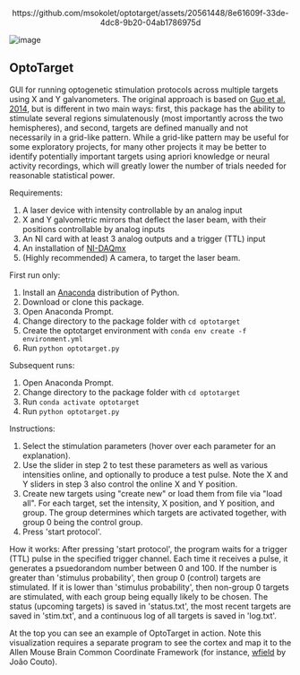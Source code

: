 <p align="center">https://github.com/msokolet/optotarget/assets/20561448/8e61609f-33de-4dc8-9b20-04ab1786975d</p>

![image](https://github.com/msokolet/optotarget/assets/20561448/f98b131d-480d-4fd5-9fe6-1b1df18e5104)

## OptoTarget

GUI for running optogenetic stimulation protocols across multiple targets using X and Y galvanometers. The original approach is based on [Guo et al. 2014](https://pubmed.ncbi.nlm.nih.gov/24361077/), but is different in two main ways: first, this package has the ability to stimulate several regions simulatenously (most importantly across the two hemispheres), and second, targets are defined manually and not necessarily in a grid-like pattern. While a grid-like pattern may be useful for some exploratory projects, for many other projects it may be better to identify potentially important targets using apriori knowledge or neural activity recordings, which will greatly lower the number of trials needed for reasonable statistical power.

Requirements:
1. A laser device with intensity controllable by an analog input
2. X and Y galvometric mirrors that deflect the laser beam, with their positions controllable by analog inputs
3. An NI card with at least 3 analog outputs and a trigger (TTL) input
4. An installation of [NI-DAQmx](https://www.ni.com/en/support/downloads/drivers/download.ni-daq-mx.html)
5. (Highly recommended) A camera, to target the laser beam.

First run only:
1. Install an [Anaconda](https://www.anaconda.com/download/) distribution of Python.
2. Download or clone this package.
3. Open Anaconda Prompt.
4. Change directory to the package folder with `cd optotarget`
5. Create the optotarget environment with `conda env create -f environment.yml`
6. Run `python optotarget.py`

Subsequent runs:
1. Open Anaconda Prompt.
2. Change directory to the package folder with `cd optotarget`
3. Run `conda activate optotarget`
4. Run `python optotarget.py`

Instructions:
1. Select the stimulation parameters (hover over each parameter for an explanation).
2. Use the slider in step 2 to test these parameters as well as various intensities online, and optionally to produce a test pulse. Note the X and Y sliders in step 3 also control the online X and Y position.
3. Create new targets using "create new" or load them from file via "load all". For each target, set the intensity, X position, and Y position, and group. The group determines which targets are activated together, with group 0 being the control group.
4. Press 'start protocol'.

How it works:
After pressing 'start protocol', the program waits for a trigger (TTL) pulse in the specified trigger channel. Each time it receives a pulse, it generates a psuedorandom number between 0 and 100. If the number is greater than 'stimulus probability', then group 0 (control) targets are stimulated. If it is lower than 'stimulus probability', then non-group 0 targets are stimulated, with each group being equally likely to be chosen. The status (upcoming targets) is saved in 'status.txt', the most recent targets are saved in 'stim.txt', and a continuous log of all targets is saved in 'log.txt'.

At the top you can see an example of OptoTarget in action. Note this visualization requires a separate program to see the cortex and map it to the Allen Mouse Brain Common Coordinate Framework (for instance, [wfield](https://github.com/jcouto/wfield) by João Couto).

